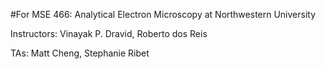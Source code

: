 #For MSE 466:  Analytical Electron Microscopy at Northwestern University 

Instructors: Vinayak P. Dravid, Roberto dos Reis

TAs: Matt Cheng, Stephanie Ribet
